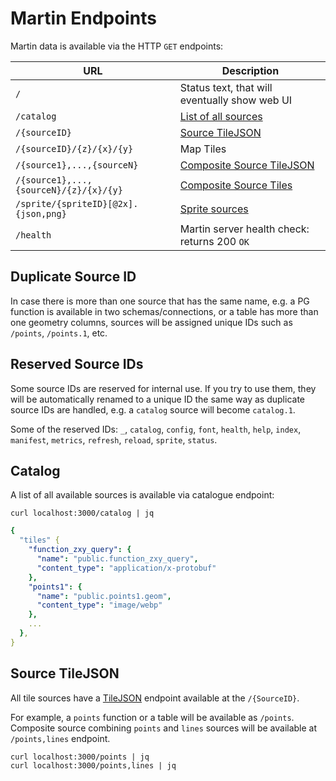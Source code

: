# Martin Endpoints

Martin data is available via the HTTP `GET` endpoints:

| URL                                    | Description                                    |
|----------------------------------------|------------------------------------------------|
| `/`                                    | Status text, that will eventually show web UI  |
| `/catalog`                             | [List of all sources](#catalog)                |
| `/{sourceID}`                          | [Source TileJSON](#source-tilejson)            |
| `/{sourceID}/{z}/{x}/{y}`              | Map Tiles                                      |
| `/{source1},...,{sourceN}`             | [Composite Source TileJSON](#source-tilejson)  |
| `/{source1},...,{sourceN}/{z}/{x}/{y}` | [Composite Source Tiles](30-config-file.md) |
| `/sprite/{spriteID}[@2x].{json,png}`   | [Sprite sources](36-sources-spritess.md)           |
| `/health`                              | Martin server health check: returns 200 `OK`   |

## Duplicate Source ID
In case there is more than one source that has the same name, e.g. a PG function is available in two schemas/connections, or a table has more than one geometry columns, sources will be assigned unique IDs such as `/points`, `/points.1`, etc.

## Reserved Source IDs
Some source IDs are reserved for internal use. If you try to use them, they will be automatically renamed to a unique ID the same way as duplicate source IDs are handled, e.g. a `catalog` source will become `catalog.1`.

Some of the reserved IDs: `_`, `catalog`, `config`, `font`, `health`, `help`, `index`, `manifest`, `metrics`, `refresh`,
`reload`, `sprite`, `status`.

## Catalog

A list of all available sources is available via catalogue endpoint:

```shell
curl localhost:3000/catalog | jq
```

```yaml
{
  "tiles" {
    "function_zxy_query": {
      "name": "public.function_zxy_query",
      "content_type": "application/x-protobuf"
    },
    "points1": {
      "name": "public.points1.geom",
      "content_type": "image/webp"
    },
    ...
  },
}
```

## Source TileJSON

All tile sources have a [TileJSON](https://github.com/mapbox/tilejson-spec) endpoint available at the `/{SourceID}`.

For example, a `points` function or a table will be available as `/points`. Composite source combining `points` and `lines` sources will be available at `/points,lines` endpoint.

```shell
curl localhost:3000/points | jq
curl localhost:3000/points,lines | jq
```
